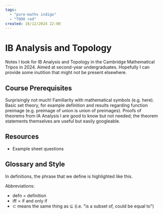 ```yaml
---
tags:
  - "pure-maths indigo"
  - "TODO red"
created: 16/12/2024 22:00
---
```

# IB Analysis and Topology

Notes I took for IB Analysis and Topology in the Cambridge Mathematical Tripos in 2024. Aimed at second-year undergraduates. Hopefully I can provide some inutition that might not be present elsewhere.

## Course Prerequisites

Surprisingly not much! Familiarity with mathematical symbols (e.g. <DiscreetLink href="https://en.wikipedia.org/wiki/Glossary_of_mathematical_symbols">here</DiscreetLink>). Basic set theory, for example definition and results regarding function preimage (e.g. preimage of union is union of preimages). Proofs of theorems from <ProminentLink href="https://gowers.wordpress.com/2014/01/11/introduction-to-cambridge-ia-analysis-i-2014/">IA Analysis I</ProminentLink> are good to know but not needed; the theorem statements themselves are useful but easily googleable.

## Resources

- <DiscreetLink href="https://www.dpmms.cam.ac.uk/study/IB/AnalysisandTopology/">Example sheet questions</DiscreetLink>

## Glossary and Style

In definitions, the phrase that we define is highlighted like <span className="font-bold text-Math-accent-defn">this</span>.

Abbreviations:

- defn = definition
- iff = if and only if
- $\subset$ means the same thing as $\subseteq$ (i.e. "is a subset of, could be equal to")

<IncompleteMessage/>
